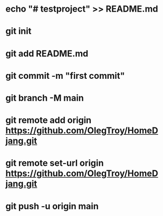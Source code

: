 # echo "# testproject" >> README.md
# git init
# git add README.md
# git commit -m "first commit"
# git branch -M main
# git remote add origin https://github.com/OlegTroy/HomeDjang.git
# git remote set-url origin https://github.com/OlegTroy/HomeDjang.git
# git push -u origin main